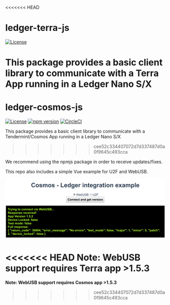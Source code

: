 <<<<<<< HEAD
# ledger-terra-js

[![License](https://img.shields.io/badge/License-Apache%202.0-blue.svg)](https://opensource.org/licenses/Apache-2.0)

This package provides a basic client library to communicate with a Terra App running in a Ledger Nano S/X
=======
# ledger-cosmos-js

[![License](https://img.shields.io/badge/License-Apache%202.0-blue.svg)](https://opensource.org/licenses/Apache-2.0)
[![npm version](https://badge.fury.io/js/ledger-cosmos-js.svg)](https://badge.fury.io/js/ledger-cosmos-js)
[![CircleCI](https://circleci.com/gh/ZondaX/ledger-cosmos-js/tree/master.svg?style=shield)](https://circleci.com/gh/ZondaX/ledger-cosmos-js/tree/master)

This package provides a basic client library to communicate with a Tendermint/Cosmos App running in a Ledger Nano S/X
>>>>>>> cee52c334407072d7d337487d0a0f9645c493cca

We recommend using the npmjs package in order to receive updates/fixes.

This repo also includes a simple Vue example for U2F and WebUSB.

![Example](docs/example.png)

<<<<<<< HEAD
**Note: WebUSB support requires Terra app >1.5.3**
=======
**Note: WebUSB support requires Cosmos app >1.5.3**
>>>>>>> cee52c334407072d7d337487d0a0f9645c493cca
